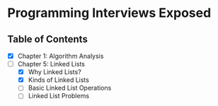 # Programming Interviews Exposed

## Table of Contents
- [x] Chapter 1: Algorithm Analysis
- [ ] Chapter 5: Linked Lists
  - [x] Why Linked Lists?
  - [x] Kinds of Linked Lists
  - [ ] Basic Linked List Operations
  - [ ] Linked List Problems